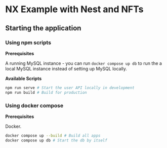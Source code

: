 # NX Example with Nest and NFTs

## Starting the application

### Using npm scripts

__Prerequisites__

A running MySQL instance - you can run `docker compose up db` to run the a local MySQL instance instead of setting up MySQL locally.

__Available Scripts__
```bash
npm run serve # Start the user API locally in development
npm run build # Build for production
```

### Using docker compose
__Prerequisites__

Docker.

```bash
docker compose up --build # Build all apps
docker compose up db # Start the db by itself
```
